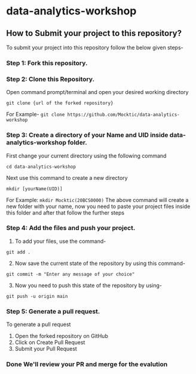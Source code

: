 # data-analytics-workshop
## How to Submit your project to this repository?
To submit your project into this repository follow the below given steps-
### Step 1: Fork this repository.

### Step 2: Clone this Repository.
Open command prompt/terminal and open your desired working directory
```
git clone {url of the forked repository}
```
For Example- `git clone https://github.com/Mocktic/data-analytics-workshop`
### Step 3: Create a directory of your Name and UID inside data-analytics-workshop folder.
First change your current directory using the following command
```
cd data-analytics-workshop
```
Next use this command to create a new directory
```
mkdir [yourName(UID)]
```
For Example: `mkdir Mocktic(20BCS0000)`
The above command will create a new folder with your name, now you need to paste your project files inside this folder and after that follow the further steps
### Step 4: Add the files and push your project.
1. To add your files, use the command-
```
git add .
```
2. Now save the current state of the repository by using this command-
```
git commit -m "Enter any message of your choice"
```
3. Now you need to push this state of the repository by using-
```
git push -u origin main
```
### Step 5: Generate a pull request.
To generate a pull request 
1. Open the forked repository on GitHub
2. Click on Create Pull Request
3. Submit your Pull Request

### Done We'll review your PR and merge for the evalution
